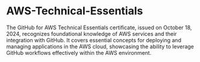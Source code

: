 # AWS-Technical-Essentials
The GitHub for AWS Technical Essentials certificate, issued on October 18, 2024, recognizes foundational knowledge of AWS services and their integration with GitHub. It covers essential concepts for deploying and managing applications in the AWS cloud, showcasing the ability to leverage GitHub workflows effectively within the AWS environment.
